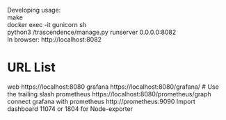 Developing usage:
<br>
make
<br>
docker exec -it gunicorn sh
<br>
python3 /trascendence/manage.py runserver 0.0.0.0:8082
<br>
In browser: http://localhost:8082


# URL List

web         https://localhost:8080
grafana     https://localhost:8080/grafana/    # Use the trailing slash
prometheus  https://localhost:8080/prometheus/graph
connect grafana with prometheus http://prometheus:9090
Import dashboard 11074 or 1804 for Node-exporter


